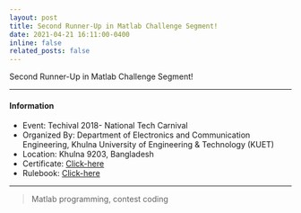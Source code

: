 ```yaml
---
layout: post
title: Second Runner-Up in Matlab Challenge Segment!
date: 2021-04-21 16:11:00-0400
inline: false
related_posts: false
---
```


Second Runner-Up in Matlab Challenge Segment!

***

#### Information
<ul>
    <li>Event: Techival 2018- National Tech Carnival</li>
    <li>Organized By: Department of Electronics and Communication Engineering, Khulna University of Engineering & Technology (KUET)</li>
    <li>Location: Khulna 9203, Bangladesh</li>
    <li>Certificate: <a href="https://drive.google.com/file/d/1FHZFDa9AAYZMMEVC8kcxL6iC5NqsGSRU/view?usp=drivesdk">Click-here</a></li>
        <li>Rulebook: <a href="https://drive.google.com/file/d/1hMd9_SZebEngAFQr8Ig-81qVCFxrqv4_/view?usp=drivesdk">Click-here</a></li>
</ul>

***

> Matlab programming, contest coding
